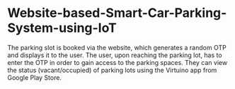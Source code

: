 # Website-based-Smart-Car-Parking-System-using-IoT
The parking slot is booked via the website, which generates a random OTP and displays it to the user. The user, upon reaching the parking lot, has to enter the OTP in order to gain access to the parking spaces. They can view the status (vacant/occupied) of parking lots using the Virtuino app from Google Play Store.
